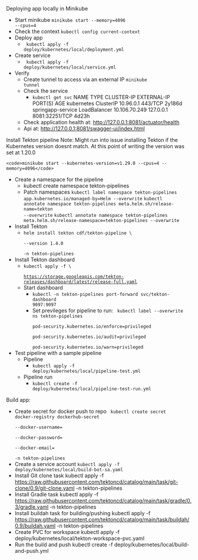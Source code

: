 Deploying app locally in Minikube
- Start minikube
    <code>minikube start --memory=4096 --cpus=4</code>
- Check the context
    <code>kubectl config current-context</code>
- Deploy app
  - <code> kubectl apply -f deploy/kubernetes/local/deployment.yml</code>
- Create service
  - <code> kubectl apply -f deploy/kubernetes/local/service.yml</code>
- Verify
  - Create tunnel to access via an external IP
    <code>minikube tunnel</code>
  - Check the service
    - <code>kubectl get svc</code>
      NAME                TYPE           CLUSTER-IP      EXTERNAL-IP   PORT(S)          AGE
      kubernetes          ClusterIP      10.96.0.1       <none>        443/TCP          2y186d
      springapp-service   LoadBalancer   10.106.70.249   127.0.0.1     8081:32251/TCP   4d23h
  - Check application health at: http://127.0.0.1:8081/actuator/health
  - Api at: http://127.0.0.1:8081/swagger-ui/index.html

Install Tekton pipeline
Note: 
    Might run into issue installing Tekton if the Kubernetes version doesnt match.
    At this point of writing the version was set at 1.20.0

    <code>minikube start --kubernetes-version=v1.29.0 --cpus=4 --memory=4096</code>

- Create a namespace for the pipeline
  - kubectl create namespace tekton-pipelines
  - Patch namespaces
      <code>kubectl label namespace tekton-pipelines app.kubernetes.io/managed-by=Helm --overwrite</code>
      <code>kubectl annotate namespace tekton-pipelines meta.helm.sh/release-name=tekton --overwrite</code>
      <code>kubectl annotate namespace tekton-pipelines meta.helm.sh/release-namespace=tekton-pipelines --overwrite</code>
- Install Tekton
  - <code>helm install tekton cdf/tekton-pipeline \                                       
    --version 1.4.0 \
    -n tekton-pipelines</code>
- Install Tekton dashboard
  - <code>kubectl apply -f \                                             
    https://storage.googleapis.com/tekton-releases/dashboard/latest/release-full.yaml</code>
  - Start dashboard
    - <code>kubectl -n tekton-pipelines port-forward svc/tekton-dashboard 9097:9097</code>
    - Set previleges for pipeline to run:
      <code>
      kubectl label --overwrite ns tekton-pipelines \
      pod-security.kubernetes.io/enforce=privileged \
      pod-security.kubernetes.io/audit=privileged \
      pod-security.kubernetes.io/warn=privileged
      </code>
- Test pipeline with a sample pipeline
  - Pipeline
    - <code>kubectl apply -f deploy/kubernetes/local/pipeline-test.yml</code>
  - Pipeline run
    - <code>kubectl create -f deploy/kubernetes/local/pipeline-test-run.yml</code>

Build app:
- Create secret for docker push to repo
  <code>
    kubectl create secret docker-registry dockerhub-secret \
  --docker-username=<your-dockerhub-username> \
  --docker-password=<your-dockerhub-pat> \
  --docker-email=<your-email> \
  -n tekton-pipelines
    </code>
- Create a service account
  <code>kubectl apply -f deploy/kubernetes/local/build-bot-sa.yaml</code>
- Install Git clone task
  kubectl apply -f https://raw.githubusercontent.com/tektoncd/catalog/main/task/git-clone/0.9/git-clone.yaml -n tekton-pipelines
- Install Gradle task
  kubectl apply -f https://raw.githubusercontent.com/tektoncd/catalog/main/task/gradle/0.3/gradle.yaml -n tekton-pipelines
- Install buildah task for building/pushing
  kubectl apply -f https://raw.githubusercontent.com/tektoncd/catalog/main/task/buildah/0.9/buildah.yaml -n tekton-pipelines
- Create PVC for workspace
  kubectl apply -f deploy/kubernetes/local/tekton-workspace-pvc.yaml
- Run the build and push
  kubectl create -f deploy/kubernetes/local/build-and-push.yml